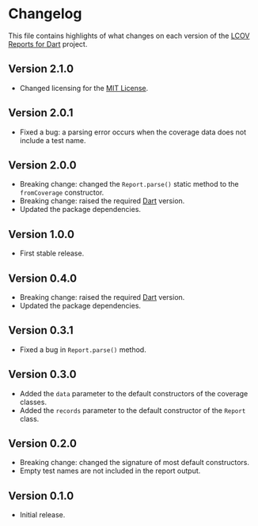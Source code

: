 # Changelog
This file contains highlights of what changes on each version of the [LCOV Reports for Dart](https://github.com/cedx/lcov.dart) project.

## Version 2.1.0
- Changed licensing for the [MIT License](https://opensource.org/licenses/MIT).

## Version 2.0.1
- Fixed a bug: a parsing error occurs when the coverage data does not include a test name.

## Version 2.0.0
- Breaking change: changed the `Report.parse()` static method to the `fromCoverage` constructor.
- Breaking change: raised the required [Dart](https://www.dartlang.org) version.
- Updated the package dependencies.

## Version 1.0.0
- First stable release.

## Version 0.4.0
- Breaking change: raised the required [Dart](https://www.dartlang.org) version.
- Updated the package dependencies.

## Version 0.3.1
- Fixed a bug in `Report.parse()` method.

## Version 0.3.0
- Added the `data` parameter to the default constructors of the coverage classes.
- Added the `records` parameter to the default constructor of the `Report` class.

## Version 0.2.0
- Breaking change: changed the signature of most default constructors.
- Empty test names are not included in the report output.

## Version 0.1.0
- Initial release.
